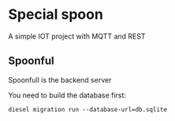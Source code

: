 # Special spoon

A simple IOT project with MQTT and REST

## Spoonful

Spoonfull is the backend server

You need to build the database first:
```
diesel migration run --database-url=db.sqlite
```